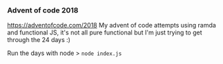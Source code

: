 ### Advent of code 2018

https://adventofcode.com/2018 My advent of code attempts using ramda and functional JS, it's not all pure functional but I'm just trying to get through the 24 days :)

Run the days with node > `node index.js`

